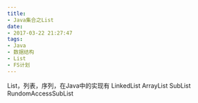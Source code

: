 ```yaml
---
title:
- Java集合之List
date:
- 2017-03-22 21:27:47
tags:
- Java
- 数据结构
- List
- FS计划
---
```


List，列表，序列，在Java中的实现有
LinkedList
ArrayList
SubList
RundomAccessSubList